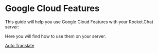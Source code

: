 # Google Cloud Features

This guide will help you use Google Cloud Features with your Rocket.Chat server:

Here you will find how to use them on your server.

[Auto Translate](auto-translate.md)

